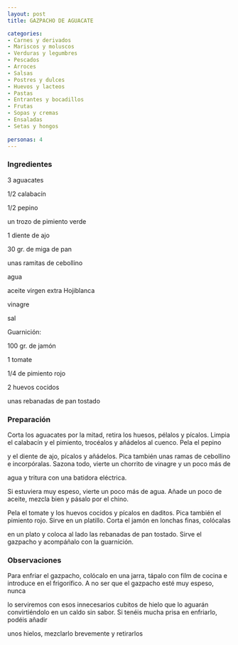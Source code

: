 ```yaml
---
layout: post
title: GAZPACHO DE AGUACATE

categories:
- Carnes y derivados
- Mariscos y moluscos
- Verduras y legumbres
- Pescados
- Arroces
- Salsas
- Postres y dulces
- Huevos y lacteos
- Pastas
- Entrantes y bocadillos
- Frutas
- Sopas y cremas
- Ensaladas
- Setas y hongos
 
personas: 4 
---
```


<h3>Ingredientes</h3>
3 aguacates

1/2 calabacín

1/2 pepino

un trozo de pimiento verde

1 diente de ajo

30 gr. de miga de pan

unas ramitas de cebollino

agua

aceite virgen extra Hojiblanca

vinagre

sal

Guarnición:

100 gr. de jamón

1 tomate

1/4 de pimiento rojo

2 huevos cocidos

unas rebanadas de pan tostado

<h3>Preparación</h3>
Corta los aguacates por la mitad, retira los huesos, pélalos y pícalos. Limpia el calabacín y el pimiento, trocéalos y añádelos al cuenco. Pela el pepino

y el diente de ajo, pícalos y añádelos. Pica también unas ramas de cebollino e incorpóralas. Sazona todo, vierte un chorrito de vinagre y un poco más de

agua y tritura con una batidora eléctrica.

Si estuviera muy espeso, vierte un poco más de agua. Añade un poco de aceite, mezcla bien y pásalo por el chino.

Pela el tomate y los huevos cocidos y pícalos en daditos. Pica también el pimiento rojo. Sirve en un platillo. Corta el jamón en lonchas finas, colócalas

en un plato y coloca al lado las rebanadas de pan tostado. Sirve el gazpacho y acompáñalo con la guarnición.

<h3>Observaciones</h3>
Para enfriar el gazpacho, colócalo en una jarra, tápalo con film de cocina e introduce en el frigorífico. A no ser que el gazpacho esté muy espeso, nunca

lo serviremos con esos innecesarios cubitos de hielo que lo aguarán convirtiéndolo en un caldo sin sabor. Si tenéis mucha prisa en enfriarlo, podéis añadir

unos hielos, mezclarlo brevemente y retirarlos

